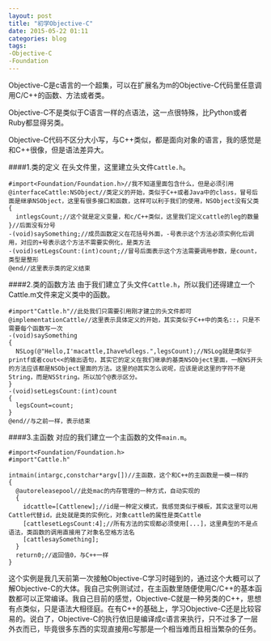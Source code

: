 ```yaml
---
layout: post
title: "初学Objective-C"
date: 2015-05-22 01:11
categories: blog
tags:
-Objective-C
-Foundation
---
```

Objective-C是c语言的一个超集，可以在扩展名为m的Objective-C代码里任意调用C/C++的函数、方法或者类。

Objective-C不是类似于C语言一样的点语法，这一点很特殊，比Python或者Ruby都显得另类。

Objective-C代码不区分大小写，与C++类似，都是面向对象的语言，我的感觉是和C++很像，但是语法差异大。

####1.类的定义
在头文件里，这里建立头文件```Cattle.h```。
```
#import<Foundation/Foundation.h>//我不知道里面包含什么，但是必须引用
@interfaceCattle:NSObject//类定义的开始，类似于C++或者Java中的class，冒号后面是继承NSObject，这里有很多接口和函数，这样可以利于我们的使用，NSObject没有父类
{
  intlegsCount;//这个就是定义变量，和c/C++类似，这里我们定义cattle的leg的数量
}//后面没有分号
-(void)saySomething;//成员函数定义在花括号外面，-号表示这个方法必须实例化后调用，对应的+号表示这个方法不需要实例化，是类方法
-(void)setLegsCount:(int)count;//冒号后面表示这个方法需要调用参数，是count，类型是整形
@end//这里表示类的定义结束
```
####2.类的函数方法
由于我们建立了头文件```Cattle.h```，所以我们还得建立一个Cattle.m文件来定义类中的函数。
```
#import"Cattle.h"//此处我们只需要引用刚才建立的头文件即可
@implementationCattle//这里表示具体定义的开始，其实类似于C++中的类名::，只是不需要每个函数写一次
-(void)saySomething
{
  NSLog(@"Hello,I'macattle,Ihave%dlegs.",legsCount);//NSLog就是类似于printf或者cout<<的输出语句，其实它的定义在我们继承的基类NSObject里面，一般NS开头的方法应该都是NSObject里面的方法。这里的@其实怎么说呢，应该是说这里的字符不是String，而是NSString。所以加个@表示区分。
}
-(void)setLegsCount:(int)count
{
  legsCount=count;
}
@end//与之前一样，表示结束
```
####3.主函数
对应的我们建立一个主函数的文件```main.m```。
```
#import<Foundation/Foundation.h>
#import"Cattle.h"

intmain(intargc,constchar*argv[])//主函数，这个和C++的主函数是一模一样的
{
  @autoreleasepool//此处mac的内存管理的一种方式，自动实现的
  {
    idcattle=[Cattlenew];//id是一种定义模式，我感觉类似于模板，其实这里可以用Cattle代替id，此处就是类的实例化，对象cattle的属性是类Cattle
    [cattlesetLegsCount:4];//所有方法的实现都必须使用[...]，这里典型的不是点语法，类函数的调用直接用了对象名空格方法名
    [cattlesaySomething];
  }
  return0;//返回值0，与C++一样
}
```

这个实例是我几天前第一次接触Objective-C学习时碰到的，通过这个大概可以了解Objective-C的大体。我自己实例测试过，在主函数里随便使用C/C++的基本函数都可以正常编译。我自己目前的感觉，Objective-C就是一种另类的C++，思想有点类似，只是语法大相径庭。在有C++的基础上，学习Objective-C还是比较容易的。说白了，Objective-C的执行依旧是编译成c语言来执行，只不过多了一层外衣而已，毕竟很多东西的实现直接用c写那是一个相当难而且相当繁杂的任务。
